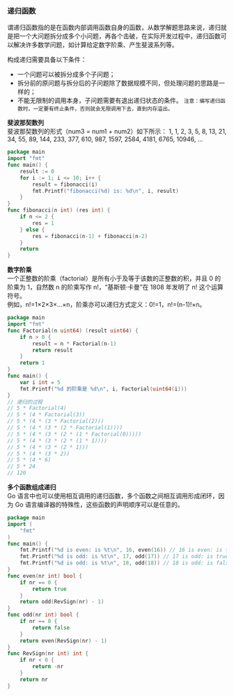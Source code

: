 
### 递归函数
谓递归函数指的是在函数内部调用函数自身的函数，从数学解题思路来说，递归就是把一个大问题拆分成多个小问题，再各个击破，在实际开发过程中，递归函数可以解决许多数学问题，如计算给定数字阶乘、产生斐波系列等。  

构成递归需要具备以下条件：
- 一个问题可以被拆分成多个子问题；
- 拆分前的原问题与拆分后的子问题除了数据规模不同，但处理问题的思路是一样的；
- 不能无限制的调用本身，子问题需要有退出递归状态的条件。
`注意：编写递归函数时，一定要有终止条件，否则就会无限调用下去，直到内存溢出。`

**斐波那契数列**  
斐波那契数列的形式（num3 = num1 + num2）如下所示：
1, 1, 2, 3, 5, 8, 13, 21, 34, 55, 89, 144, 233, 377, 610, 987, 1597, 2584, 4181, 6765, 10946, …
```go
package main
import "fmt"
func main() {
    result := 0
    for i := 1; i <= 10; i++ {
        result = fibonacci(i)
        fmt.Printf("fibonacci(%d) is: %d\n", i, result)
    }
}
func fibonacci(n int) (res int) {
    if n <= 2 {
        res = 1
    } else {
        res = fibonacci(n-1) + fibonacci(n-2)
    }
    return
}
```

**数字阶乘**  
一个正整数的阶乘（factorial）是所有小于及等于该数的正整数的积，并且 0 的阶乘为 1，自然数 n 的阶乘写作 n!，“基斯顿·卡曼”在 1808 年发明了 n! 这个运算符号。  
例如，n!=1×2×3×…×n，阶乘亦可以递归方式定义：0!=1，n!=(n-1)!×n。  
```go
package main
import "fmt"
func Factorial(n uint64) (result uint64) {
    if n > 0 {
        result = n * Factorial(n-1)
        return result
    }
    return 1
}
func main() {
    var i int = 5
    fmt.Printf("%d 的阶乘是 %d\n", i, Factorial(uint64(i)))
}
// 递归的过程
// 5 * Factorial(4)
// 5 * (4 * Factorial(3))
// 5 * (4 * (3 * Factorial(2)))
// 5 * (4 * (3 * (2 * Factorial(1))))
// 5 * (4 * (3 * (2 * (1 * Factorial(0)))))
// 5 * (4 * (3 * (2 * (1 * 1))))
// 5 * (4 * (3 * (2 * 1)))
// 5 * (4 * (3 * 2))
// 5 * (4 * 6)
// 5 * 24
// 120
```

**多个函数组成递归**  
Go 语言中也可以使用相互调用的递归函数，多个函数之间相互调用形成闭环，因为 Go 语言编译器的特殊性，这些函数的声明顺序可以是任意的。  
```go
package main
import (
    "fmt"
)
func main() {
    fmt.Printf("%d is even: is %t\n", 16, even(16)) // 16 is even: is true
    fmt.Printf("%d is odd: is %t\n", 17, odd(17)) // 17 is odd: is true
    fmt.Printf("%d is odd: is %t\n", 18, odd(18)) // 18 is odd: is false
}
func even(nr int) bool {
    if nr == 0 {
        return true
    }
    return odd(RevSign(nr) - 1)
}
func odd(nr int) bool {
    if nr == 0 {
        return false
    }
    return even(RevSign(nr) - 1)
}
func RevSign(nr int) int {
    if nr < 0 {
        return -nr
    }
    return nr
}
```
